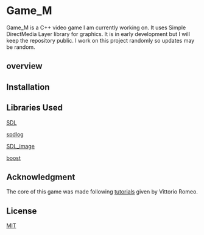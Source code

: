 # Game_M

Game_M is a C++ video game I am currently working on. It uses Simple DirectMedia Layer library for graphics. It is in early development but I will keep the repository public. I work on this project randomly so updates may be random. 

## overview 

## Installation

## Libraries Used
[SDL](https://www.libsdl.org/)

[spdlog](https://github.com/gabime/spdlog)

[SDL_image](http://www.libsdl.org/projects/SDL_image/)

[boost](www.boost.org)

## Acknowledgment
The core of this game was made following [tutorials](https://github.com/SuperV1234/Tutorials) given by Vittorio Romeo.

## License
[MIT](https://choosealicense.com/licenses/mit/)

